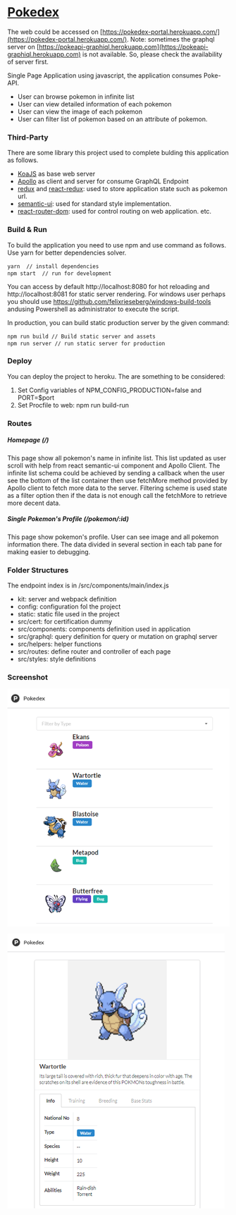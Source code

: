 # [Pokedex](https://pokedex-portal.herokuapp.com)

The web could be accessed on [https://pokedex-portal.herokuapp.com/](https://pokedex-portal.herokuapp.com/).
Note: sometimes the graphql server on [https://pokeapi-graphiql.herokuapp.com](https://pokeapi-graphiql.herokuapp.com) is not available. So, please check the availability of server first.

Single Page Application using javascript, the application consumes Poke-API.
- User can browse pokemon in infinite list
- User can view detailed information of each pokemon
- User can view the image of each pokemon
- User can filter list of pokemon based on an attribute of pokemon.

### Third-Party
There  are some library this project used to complete bulding this application as follows.

- [KoaJS](koajs.com) as base web server
- [Apollo](dev.apollodata.com/react/) as client and server for consume GraphQL Endpoint
- [redux](https://www.npmjs.com/package/redux) and [react-redux](https://www.npmjs.com/package/react-redux): used to store application state such as pokemon url.
- [semantic-ui](https://react.semantic-ui.com): used for standard style implementation.
- [react-router-dom](https://www.npmjs.com/package/react-router-dom): used for control routing on web application.
etc.

### Build & Run
To build the application you need to use npm and use command as follows. Use yarn for better dependencies solver.
```{engine='sh'}
yarn  // install dependencies
npm start  // run for development
```
You can access by default http://localhost:8080 for hot reloading and http://localhost:8081 for static server rendering. For windows user perhaps you should use https://github.com/felixrieseberg/windows-build-tools andusing Powershell as administrator to execute the script.

In production, you can build static production server by the given command:
```{engine='sh'}
npm run build // Build static server and assets
npm run server // run static server for production
```

### Deploy
You can deploy the project to heroku. The are something to be considered:
1. Set Config variables of NPM_CONFIG_PRODUCTION=false and PORT=$port
2. Set Procfile to web: npm run build-run


### Routes
##### Homepage (/)
This page show all pokemon's name in infinite list. This list updated as user scroll with help from react semantic-ui component and Apollo Client.
The infinite list schema could be achieved by sending a callback when the user see the bottom of the list container then use fetchMore method provided by Apollo client to fetch more data to the server.
Filtering scheme is used state as a filter option then if the data is not enough call the fetchMore to retrieve more decent data.

##### Single Pokemon's Profile (/pokemon/:id)
This page show pokemon's profile. User can see image and all pokemon information there.
The data divided in several section in each tab pane for making easier to debugging.

### Folder Structures
The endpoint index is in /src/components/main/index.js

- kit: server and webpack definition
- config: configuration fol the project
- static: static file used in the project
- src/cert: for certification dummy
- src/components: components definition used in application
- src/graphql: query definition for query or mutation on graphql server
- src/helpers: helper functions
- src/routes: define router and controller of each page
- src/styles: style definitions

### Screenshot
![N|Solid](https://github.com/mfikria/pokedex/raw/master/static/home.png)

![N|Solid](https://github.com/mfikria/pokedex/raw/master/static/detail.png)
